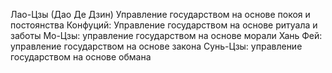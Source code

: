 Лао-Цзы (Дао Де Дзин) Управление государством на основе покоя и постоянства
Конфуций: Управление государством на основе ритуала и заботы
Мо-Цзы: управление государством на основе морали
Хань Фей: управление государством на основе закона
Сунь-Цзы: управление государством на основе обмана